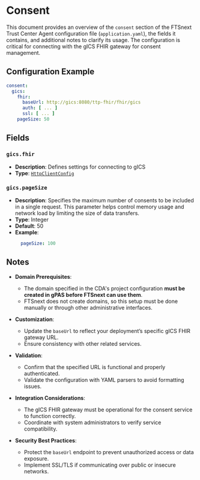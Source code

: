 # Consent <Badge type="tip" text="Trust Center Agent" /> <Badge type="warning" text="Since 5.0" />

This document provides an overview of the `consent` section of the FTSnext
Trust Center Agent configuration file (`application.yaml`), the fields it contains, and
additional notes to clarify its usage.
The configuration is critical for connecting with the gICS FHIR gateway for consent
management.

## Configuration Example

```yaml
consent:
  gics:
    fhir:
      baseUrl: http://gics:8080/ttp-fhir/fhir/gics
      auth: [ ... ]
      ssl: [ ... ]    
    pageSize: 50
```

## Fields

### `gics.fhir` <Badge type="warning" text="Since 5.0" />

* **Description**: Defines settings for connecting to gICS
* **Type**: [`HttpClientConfig`](../types/HttpClientConfig)

### `gics.pageSize` <Badge type="tip" text="Optional" /> <Badge type="warning" text="Since 5.2" />

* **Description**: Specifies the maximum number of consents to be included in a single request.
  This parameter helps control memory usage and network load by limiting the size of data transfers.
* **Type**: Integer
* **Default**: 50
* **Example**:
  ```yaml
    pageSize: 100
  ```

## Notes

* **Domain Prerequisites**:
  * The domain specified in the CDA's project configuration **must be created in gPAS before
    FTSnext can use them**.
  * FTSnext does not create domains, so this setup must be done manually
    or through other administrative interfaces.

* **Customization**:
  * Update the `baseUrl` to reflect your deployment’s specific gICS FHIR gateway URL.
  * Ensure consistency with other related services.

* **Validation**:
  * Confirm that the specified URL is functional and properly authenticated.
  * Validate the configuration with YAML parsers to avoid formatting issues.

* **Integration Considerations**:
  * The gICS FHIR gateway must be operational for the consent service to function correctly.
  * Coordinate with system administrators to verify service compatibility.

* **Security Best Practices**:
  * Protect the `baseUrl` endpoint to prevent unauthorized access or data exposure.
  * Implement SSL/TLS if communicating over public or insecure networks.
